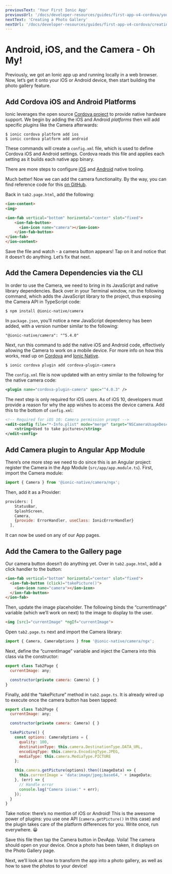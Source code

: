 ```yaml
---
previousText: 'Your First Ionic App'
previousUrl: '/docs/developer-resources/guides/first-app-v4-cordova/your-first-app'
nextText: 'Creating a Photo Gallery'
nextUrl: '/docs/developer-resources/guides/first-app-v4-cordova/creating-photo-gallery-device-storage'
---
```


# Android, iOS, and the Camera - Oh My!

Previously, we got an Ionic app up and running locally in a web browser. Now, let’s get it onto your iOS or Android device, then start building the photo gallery feature. 

## Add Cordova iOS and Android Platforms

Ionic leverages the open source [Cordova project](https://cordova.apache.org/docs/en/latest/guide/overview/) to provide native hardware support. We begin by adding the iOS and Android _platforms_ then will add specific _plugins_ like the Camera afterwards:

```shell
$ ionic cordova platform add ios
$ ionic cordova platform add android
```

These commands will create a `config.xml` file, which is used to define Cordova iOS and Android settings. Cordova reads this file and applies each setting as it builds each native app binary.

There are more steps to configure [iOS](/docs/installation/ios) and [Android](/docs/installation/android) native tooling.



Much better! Now we can add the camera functionality. By the way, you can find reference code for this [on GitHub](https://github.com/ionic-team/photo-gallery-tutorial-ionic4).

Back in `tab2.page.html`, add the following:

```html
<ion-content>
<img>

<ion-fab vertical="bottom" horizontal="center" slot="fixed">
    <ion-fab-button>
      <ion-icon name="camera"></ion-icon>
    </ion-fab-button>
</ion-fab>
</ion-content>
```

Save the file and watch - a camera button appears! Tap on it and notice that it doesn’t do anything. Let’s fix that next.

## Add the Camera Dependencies via the CLI

In order to use the Camera, we need to bring in its JavaScript and native library dependencies. Back over in your Terminal window, run the following command, which adds the JavaScript library to the project, thus exposing the Camera API in TypeScript code:

```shell
$ npm install @ionic-native/camera
```

In `package.json`, you’ll notice a new JavaScript dependency has been added, with a version number similar to the following:

`"@ionic-native/camera": "^5.4.0"`

Next, run this command to add the native iOS and Android code, effectively allowing the Camera to work on a mobile device. For more info on how this works, read up on [Cordova](https://cordova.apache.org/docs/en/latest/guide/overview/) and [Ionic Native](https://ionicframework.com/docs/native).

```shell
$ ionic cordova plugin add cordova-plugin-camera
```

The `config.xml` file is now updated with an entry similar to the following for the native camera code:

```xml
<plugin name="cordova-plugin-camera" spec="^4.0.3" />
```

The next step is only required for iOS users. As of iOS 10, developers must provide a reason for why the app wishes to access the device camera. Add this to the bottom of `config.xml`:

```xml
<!-- Required for iOS 10: Camera permission prompt -->
<edit-config file="*-Info.plist" mode="merge" target="NSCameraUsageDescription">
    <string>Used to take pictures</string>
</edit-config>
```

## Add Camera plugin to Angular App Module

There’s one more step we need to do since this is an Angular project: register the Camera in the App Module (`src/app/app.module.ts`). First, import the Camera module:

```Javascript
import { Camera } from '@ionic-native/camera/ngx';
```

Then, add it as a Provider:

```Javascript
providers: [
    StatusBar,
    SplashScreen,
    Camera,
    {provide: ErrorHandler, useClass: IonicErrorHandler}
  ],
```

It can now be used on any of our App pages.

## Add the Camera to the Gallery page

Our camera button doesn’t do anything yet. Over in `tab2.page.html`, add a click handler to the button:

```html
<ion-fab vertical="bottom" horizontal="center" slot="fixed">
  <ion-fab-button (click)="takePicture()">
    <ion-icon name="camera"></ion-icon>
  </ion-fab-button>
</ion-fab>
```

Then, update the image placeholder. The following binds the “currentImage” variable (which we’ll work on next) to the image to display to the user.

```html
<img [src]="currentImage" *ngIf="currentImage">
```

Open `tab2.page.ts` next and import the Camera library:

```Javascript
import { Camera, CameraOptions } from '@ionic-native/camera/ngx';
```

Next, define the “currentImage” variable and inject the Camera into this class via the constructor:

```Javascript
export class Tab2Page {
  currentImage: any;

  constructor(private camera: Camera) { }
}
```

Finally, add the “takePicture” method in `tab2.page.ts`. It is already wired up to execute once the camera button has been tapped:

```Javascript
export class Tab2Page {
  currentImage: any;

  constructor(private camera: Camera) { }

  takePicture() {
    const options: CameraOptions = {
      quality: 100,
      destinationType: this.camera.DestinationType.DATA_URL,
      encodingType: this.camera.EncodingType.JPEG,
      mediaType: this.camera.MediaType.PICTURE
    };

    this.camera.getPicture(options).then((imageData) => {
      this.currentImage = 'data:image/jpeg;base64,' + imageData;
    }, (err) => {
      // Handle error
      console.log("Camera issue:" + err);
    });
  }
}
```

Take notice: there’s no mention of iOS or Android! This is the awesome power of plugins: you use one API (`camera.getPicture()` in this case) and the plugin takes care of the platform differences for you. Write once, run everywhere. 😀

Save this file then tap the Camera button in DevApp. Voila! The camera should open on your device. Once a photo has been taken, it displays on the Photo Gallery page.

Next, we’ll look at how to transform the app into a photo gallery, as well as how to save the photos to your device!